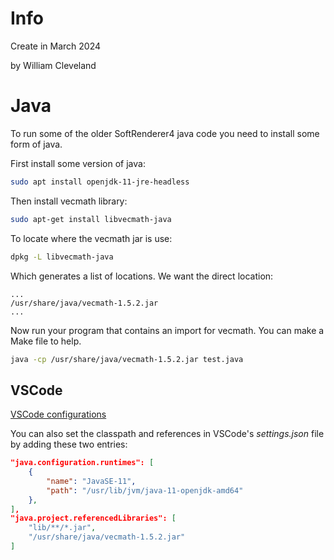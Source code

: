 # Info
Create in March 2024

by William Cleveland

# Java
To run some of the older SoftRenderer4 java code you need to install some form of java.

First install some version of java:

```sh
sudo apt install openjdk-11-jre-headless
```

Then install vecmath library:
```sh
sudo apt-get install libvecmath-java
```

To locate where the vecmath jar is use:
```sh
dpkg -L libvecmath-java
```
Which generates a list of locations. We want the direct location:
```
...
/usr/share/java/vecmath-1.5.2.jar
...
```

Now run your program that contains an import for vecmath. You can make a Make file to help.

```sh
java -cp /usr/share/java/vecmath-1.5.2.jar test.java
```

## VSCode
[VSCode configurations](https://code.visualstudio.com/docs/java/java-project)

You can also set the classpath and references in VSCode's *settings.json* file by adding these two entries:

```json
"java.configuration.runtimes": [
    {
        "name": "JavaSE-11",
        "path": "/usr/lib/jvm/java-11-openjdk-amd64"
    },
],
"java.project.referencedLibraries": [
    "lib/**/*.jar",
    "/usr/share/java/vecmath-1.5.2.jar"
]
```